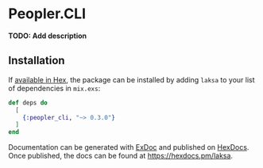 # Peopler.CLI

**TODO: Add description**

## Installation

If [available in Hex](https://hex.pm/docs/publish), the package can be installed
by adding `laksa` to your list of dependencies in `mix.exs`:

```elixir
def deps do
  [
    {:peopler_cli, "~> 0.3.0"}
  ]
end
```

Documentation can be generated with [ExDoc](https://github.com/elixir-lang/ex_doc)
and published on [HexDocs](https://hexdocs.pm). Once published, the docs can
be found at <https://hexdocs.pm/laksa>.

